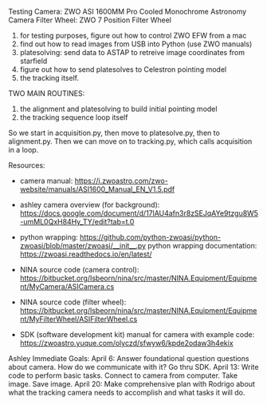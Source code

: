 Testing Camera: ZWO ASI 1600MM Pro Cooled Monochrome Astronomy Camera 
Filter Wheel: ZWO 7 Position Filter Wheel

1. for testing purposes, figure out how to control ZWO EFW from a mac
2. find out how to read images from USB into Python (use ZWO manuals)
3. platesolving: send data to ASTAP to retreive image coordinates from starfield 
4. figure out how to send platesolves to Celestron pointing model
5. the tracking itself.

TWO MAIN ROUTINES:
1. the alignment and platesolving to build initial pointing model
2. the tracking sequence loop itself

So we start in acquisition.py, then move to platesolve.py, then to alignment.py. Then we can move on to tracking.py, which calls acquisition in a loop. 

Resources:
- camera manual: https://i.zwoastro.com/zwo-website/manuals/ASI1600_Manual_EN_V1.5.pdf
- ashley camera overview (for background): https://docs.google.com/document/d/17lAU4afn3r8zSEJqAYe9tzgu8W5-umML0QxH84Hy_TY/edit?tab=t.0

- python wrapping: https://github.com/python-zwoasi/python-zwoasi/blob/master/zwoasi/__init__.py
python wrapping documentation: https://zwoasi.readthedocs.io/en/latest/


- NINA source code (camera control): https://bitbucket.org/Isbeorn/nina/src/master/NINA.Equipment/Equipment/MyCamera/ASICamera.cs
- NINA source code (filter wheel): https://bitbucket.org/Isbeorn/nina/src/master/NINA.Equipment/Equipment/MyFilterWheel/ASIFilterWheel.cs

- SDK (software development kit) manual for camera with example code: https://zwoastro.yuque.com/olyczd/sfwyw6/kpde2odaw3h4ekix

Ashley Immediate Goals:
April 6: Answer foundational question questions about camera. How do we communicate with it? Go thru SDK.
April 13: Write code to perform basic tasks. Connect to camera from computer. Take image. Save image.
April 20: Make comprehensive plan with Rodrigo about what the tracking camera needs to accomplish and what tasks it will do.
